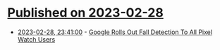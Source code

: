 # [Published on 2023-02-28](index.md)

* [2023-02-28, 23:41:00](https://science.slashdot.org/story/23/02/28/2242241/google-rolls-out-fall-detection-to-all-pixel-watch-users?utm_source=rss1.0mainlinkanon&utm_medium=feed) - [Google Rolls Out Fall Detection To All Pixel Watch Users](https://science.slashdot.org/story/23/02/28/2242241/google-rolls-out-fall-detection-to-all-pixel-watch-users?utm_source=rss1.0mainlinkanon&utm_medium=feed)
